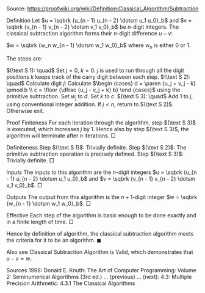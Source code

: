 # 

Source: https://proofwiki.org/wiki/Definition:Classical_Algorithm/Subtraction



Definition
Let $u = \sqbrk {u_{n - 1} u_{n - 2} \dotsm u_1 u_0}_b$ and $v = \sqbrk {v_{n - 1} v_{n - 2} \dotsm v_1 v_0}_b$ be $n$-digit integers.
The classical subtraction algorithm forms their $n$-digit difference $u - v$:

$w = \sqbrk {w_n w_{n - 1} \dotsm w_1 w_0}_b$
where $w_n$ is either $0$ or $1$.

The steps are:

$(\text S 1): \quad$ Set $j = 0$, $k = 0$.
$j$ is used to run through all the digit positions
$k$ keeps track of the carry digit between each step.
$(\text S 2): \quad$ Calculate digit $j$:
Calculate $\begin {cases} d = \paren {u_j + v_j - k} \pmod b \\ c = \floor {\dfrac {u_j - v_j + k} b} \end {cases}$ using the primitive subtraction.
Set $w_j$ to $d$.
Set $k$ to $c$.
$(\text S 3): \quad$ Add $1$ to $j$, using conventional integer addition.
If $j < n$, return to $(\text S 2)$.
Otherwise exit.


Proof
Finiteness
For each iteration through the algorithm, step $(\text S 3)$ is executed, which increases $j$ by $1$.
Hence also by step $(\text S 3)$, the algorithm will terminate after $n$ iterations.
$\Box$


Definiteness
Step $(\text S 1)$: Trivially definite.
Step $(\text S 2)$: The primitive subtraction operation is precisely defined.
Step $(\text S 3)$: Trivially definite.
$\Box$


Inputs
The inputs to this algorithm are the $n$-digit integers $u = \sqbrk {u_{n - 1} u_{n - 2} \dotsm u_1 u_0}_b$ and $v = \sqbrk {v_{n - 1} v_{n - 2} \dotsm v_1 v_0}_b$.
$\Box$


Outputs
The output from this algorithm is the $n + 1$-digit integer $w = \sqbrk {w_{n - 1} \dotsm w_1 w_0}_b$.
$\Box$


Effective
Each step of the algorithm is basic enough to be done exactly and in a finite length of time.
$\Box$

Hence by definition of algorithm, the classical subtraction algorithm meets the criteria for it to be an algorithm.
$\blacksquare$


Also see
Classical Subtraction Algorithm is Valid, which demonstrates that $u - v = w$.


Sources
1998: Donald E. Knuth: The Art of Computer Programming: Volume 2: Seminumerical Algorithms (3rd ed.) ... (previous) ... (next): $4.3$: Multiple Precision Arithmetic: $4.3.1$ The Classical Algorithms





